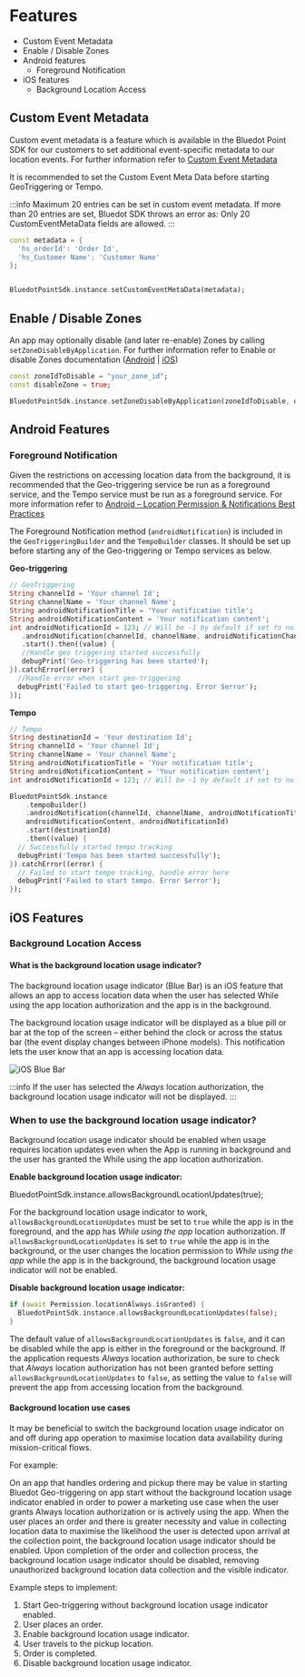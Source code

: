 Features
==================

*   Custom Event Metadata
*   Enable / Disable Zones
*   Android features
    *   Foreground Notification
*   iOS features
    *   Background Location Access

Custom Event Metadata
---------------------

Custom event metadata is a feature which is available in the Bluedot Point SDK for our customers to set additional event-specific metadata to our location events. For further information refer to [Custom Event Metadata](https://docs.bluedot.io/custom-event-metadata/)

It is recommended to set the Custom Event Meta Data before starting GeoTriggering or Tempo.

:::info
Maximum 20 entries can be set in custom event metadata. If more than 20 entries are set, Bluedot SDK throws an error as: Only 20 CustomEventMetaData fields are allowed.
:::

```dart
const metadata = {
  'hs_orderId': 'Order Id',
  'hs_Customer Name': 'Customer Name'
};


BluedotPointSdk.instance.setCustomEventMetaData(metadata);
```

Enable / Disable Zones
----------------------

An app may optionally disable (and later re-enable) Zones by calling `setZoneDisableByApplication`. For further information refer to Enable or disable Zones documentation ([Android](https://docs.bluedot.io/android-sdk/android-features/android-features-enable-or-disable-zones/) | [iOS](https://docs.bluedot.io/ios-sdk/ios-features/enable-or-disable-zone/)) 

```dart
const zoneIdToDisable = "your_zone_id";
const disableZone = true;

BluedotPointSdk.instance.setZoneDisableByApplication(zoneIdToDisable, disableZone);
```

Android Features
----------------

### Foreground Notification

Given the restrictions on accessing location data from the background, it is recommended that the Geo-triggering service be run as a foreground service, and the Tempo service must be run as a foreground service. For more information refer to [Android – Location Permission & Notifications Best Practices](https://docs.bluedot.io/android-sdk/android-location-permission-notifications-best-practices/)

The Foreground Notification method (`androidNotification`) is included in the `GeoTriggeringBuilder` and the `TempoBuilder` classes. It should be set up before starting any of the Geo-triggering or Tempo services as below.

**Geo-triggering**
```dart
// GeoTriggering
String channelId = 'Your channel Id';
String channelName = 'Your channel Name';
String androidNotificationTitle = 'Your notification title';
String androidNotificationContent = 'Your notification content';
int androidNotificationId = 123; // Will be -1 by default if set to null. BluedotPointSdk.instance.geoTriggeringBuilder()
   .androidNotification(channelId, channelName, androidNotificationChannel, androidNotificationContent, androidNotificationId)
   .start().then((value) { 
   //Handle geo triggering started successfully 
   debugPrint('Geo-triggering has been started'); 
}).catchError((error) { 
  //Handle error when start geo-triggering 
  debugPrint('Failed to start geo-triggering. Error $error'); 
});
```

**Tempo**
```dart
// Tempo
String destinationId = 'Your destination Id';
String channelId = 'Your channel Id';
String channelName = 'Your channel Name';
String androidNotificationTitle = 'Your notification title';
String androidNotificationContent = 'Your notification content';
int androidNotificationId = 123; // Will be -1 by default if set to null.

BluedotPointSdk.instance
    .tempoBuilder()
    .androidNotification(channelId, channelName, androidNotificationTitle,
    androidNotificationContent, androidNotificationId)
    .start(destinationId)
    .then((value) {
  // Successfully started tempo tracking
  debugPrint('Tempo has been started successfully');
}).catchError((error) {
  // Failed to start tempo tracking, handle error here
  debugPrint('Failed to start tempo. Error $error');
});
```

iOS Features
------------

### Background Location Access

#### What is the background location usage indicator?

The background location usage indicator (Blue Bar) is an iOS feature that allows an app to access location data when the user has selected While using the app location authorization and the app is in the background.

The background location usage indicator will be displayed as a blue pill or bar at the top of the screen – either behind the clock or across the status bar (the event display changes between iPhone models). This notification lets the user know that an app is accessing location data.

![iOS Blue Bar](https://docs.bluedot.io/wp-content/uploads/2020/10/ios-blue-bar-300x229.jpg)


:::info
If the user has selected the _Always_ location authorization, the background location usage indicator will not be displayed.
:::

### When to use the background location usage indicator?

Background location usage indicator should be enabled when usage requires location updates even when the App is running in background and the user has granted the While using the app location authorization.

**Enable background location usage indicator:**     

BluedotPointSdk.instance.allowsBackgroundLocationUpdates(true);

For the background location usage indicator to work, `allowsBackgroundLocationUpdates` must be set to `true` while the app is in the foreground, and the app has _While using the app_ location authorization. If `allowsBackgroundLocationUpdates` is set to `true` while the app is in the background, or the user changes the location permission to _While using the app_ while the app is in the background, the background location usage indicator will not be enabled.

**Disable background location usage indicator:**

```dart
if (await Permission.locationAlways.isGranted) {
  BluedotPointSdk.instance.allowsBackgroundLocationUpdates(false);
}
```

The default value of `allowsBackgroundLocationUpdates` is `false`, and it can be disabled while the app is either in the foreground or the background. If the application requests _Always_ location authorization, be sure to check that _Always_ location authorization has not been granted before setting `allowsBackgroundLocationUpdates` to `false`, as setting the value to `false` will prevent the app from accessing location from the background.

#### Background location use cases

It may be beneficial to switch the background location usage indicator on and off during app operation to maximise location data availability during mission-critical flows.

For example:

On an app that handles ordering and pickup there may be value in starting Bluedot Geo-triggering on app start without the background location usage indicator enabled in order to power a marketing use case when the user grants Always location authorization or is actively using the app. When the user places an order and there is greater necessity and value in collecting location data to maximise the likelihood the user is detected upon arrival at the collection point, the background location usage indicator should be enabled. Upon completion of the order and collection process, the background location usage indicator should be disabled, removing unauthorized background location data collection and the visible indicator.

Example steps to implement:

1.  Start Geo-triggering without background location usage indicator enabled.
2.  User places an order.
3.  Enable background location usage indicator.
4.  User travels to the pickup location.
5.  Order is completed.
6.  Disable background location usage indicator.